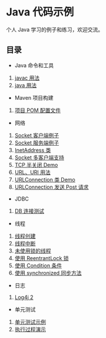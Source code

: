 # Java 代码示例

个人 Java 学习的例子和练习，欢迎交流。

## 目录

- Java 命令和工具

1. [javac 用法](projects/JavacDemo/javac.md)
2. [java 用法](projects/JavacDemo/java.md)

- Maven 项目构建
1. [项目 POM 配置文件](pom.xml)

- 网络

1. [Socket 客户端例子](src/main/java/com/xingchaovv/java/example/network/MySocketClient.java)
2. [Socket 服务端例子](src/main/java/com/xingchaovv/java/example/network/MySocketServer.java)
3. [InetAddress 类](src/main/java/com/xingchaovv/java/example/network/InetAddressDemo.java)
4. [Socket 多客户端支持](src/main/java/com/xingchaovv/java/example/network/MultiClientSocket)
5. [TCP 半关闭 Demo](src/main/java/com/xingchaovv/java/example/network/HalfCloseDemo.java)
6. [URL、URI 用法](src/main/java/com/xingchaovv/java/example/network/UrlDemo.java)
7. [URLConnection 类 Demo](src/main/java/com/xingchaovv/java/example/network/UrlConnectionDemo.java)
8. [URLConnection 发送 Post 请求](src/main/java/com/xingchaovv/java/example/network/PostForm.java)

- JDBC

1. [ DB 连接测试 ](src/main/java/com/xingchaovv/java/example/jdbc/TestDb.java)

- 线程

1. [线程创建](src/main/java/com/xingchaovv/java/example/thread/MyCreateThread)
2. [线程中断](src/main/java/com/xingchaovv/java/example/thread/MyInterruptThread)
3. [未使用锁的线程](src/main/java/com/xingchaovv/java/example/thread/MyUnsyncThread)
4. [使用 ReentrantLock 锁](src/main/java/com/xingchaovv/java/example/thread/MyLockThread)
5. [使用 Condition 条件](src/main/java/com/xingchaovv/java/example/thread/MyConditionThread)
6. [使用 synchronized 同步方法](src/main/java/com/xingchaovv/java/example/thread/MySyncThread)

- 日志

1. [Log4j 2](src/main/java/com/xingchaovv/java/example/logging)

- 单元测试

1. [单元测试示例](src/test/java/com/xingchaovv/java/example/test/TestDemo1.java)
2. [执行过程演示](src/test/java/com/xingchaovv/java/example/test/TestExecutionProcedure.java)
